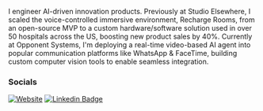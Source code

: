 I engineer AI-driven innovation products. Previously at Studio Elsewhere, I scaled the voice-controlled immersive environment, Recharge Rooms, from an open-source MVP to a custom hardware/software solution used in over 50 hospitals across the US, boosting new product sales by 40%. Currently at Opponent Systems, I'm deploying a real-time video-based AI agent into popular communication platforms like WhatsApp & FaceTime, building custom computer vision tools to enable seamless integration.

### Socials 
[![Website](https://img.shields.io/badge/Website-151317?style=for-the-badge&logo=&logoColor=white)](https://isaacsante.com)
[![Linkedin Badge](https://img.shields.io/badge/-Isaac_Sante-blue?style=for-the-badge&logo=Linkedin&logoColor=white)](https://www.linkedin.com/in/isaac-sante-231765133)
